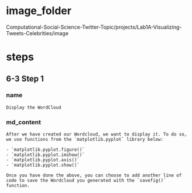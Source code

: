 # image_folder

Computational-Social-Science-Twitter-Topic/projects/Lab1A-Visualizing-Tweets-Celebrities/image

# steps
## 6-3 Step 1
### name
```
Display the WordCloud
```
### md_content
```
After we have created our Wordcloud, we want to display it. To do so, we use functions from the `matplotlib.pyplot` library below:

- `matplotlib.pyplot.figure()`
- `matplotlib.pyplot.imshow()`
- `matplotlib.pyplot.axis()`
- `matplotlib.pyplot.show()`

Once you have done the above, you can choose to add another line of code to save the Wordcloud you generated with the `savefig()` function.
```